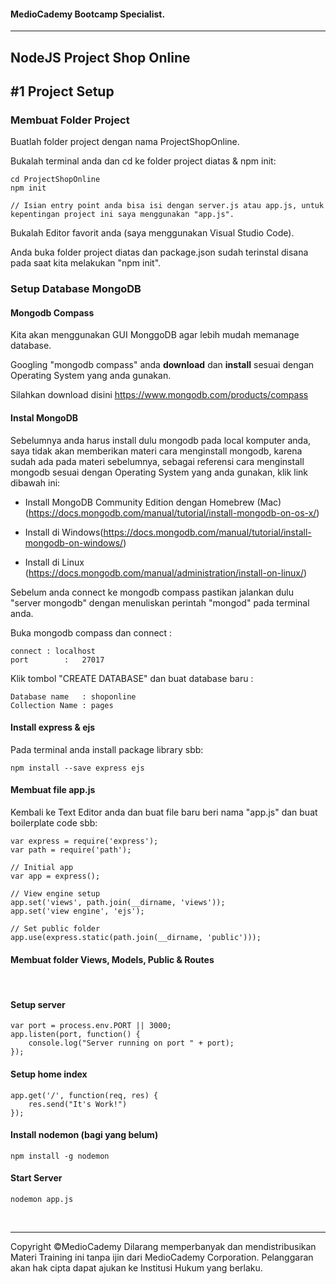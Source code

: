 #### MedioCademy Bootcamp Specialist.

---

## NodeJS Project Shop Online

## #1 Project Setup 

### Membuat Folder Project

Buatlah folder project dengan nama ProjectShopOnline.

Bukalah terminal anda dan cd ke folder project diatas & npm init:

	cd ProjectShopOnline
	npm init
	
	// Isian entry point anda bisa isi dengan server.js atau app.js, untuk kepentingan project ini saya menggunakan "app.js".

Bukalah Editor favorit anda (saya menggunakan Visual Studio Code).	

Anda buka folder project diatas dan package.json sudah terinstal disana pada saat kita melakukan "npm init".

### Setup Database MongoDB

#### Mongodb Compass

Kita akan menggunakan GUI MonggoDB agar lebih mudah memanage database.

Googling "mongodb compass" anda **download** dan **install** sesuai dengan Operating System yang anda gunakan. 

Silahkan download disini https://www.mongodb.com/products/compass

#### Instal MongoDB

Sebelumnya anda harus install dulu mongodb pada local komputer anda, saya tidak akan memberikan materi cara menginstall mongodb, karena sudah ada pada materi sebelumnya, sebagai referensi cara menginstall mongodb sesuai dengan Operating System yang anda gunakan, klik link dibawah ini:

* Install MongoDB Community Edition dengan Homebrew (Mac) (https://docs.mongodb.com/manual/tutorial/install-mongodb-on-os-x/)

* Install di Windows(https://docs.mongodb.com/manual/tutorial/install-mongodb-on-windows/)

* Install di Linux (https://docs.mongodb.com/manual/administration/install-on-linux/)

Sebelum anda connect ke mongodb compass pastikan jalankan dulu "server mongodb" dengan menuliskan perintah "mongod" pada terminal anda.

Buka mongodb compass dan connect :

	connect : localhost
	port 		:	27017

Klik tombol "CREATE DATABASE" dan buat database baru :

	Database name 	: shoponline
	Collection Name : pages

#### Install express & ejs

Pada terminal anda install package library sbb:

	npm install --save express ejs

#### Membuat file app.js

Kembali ke Text Editor anda dan buat file baru beri nama "app.js" dan buat boilerplate code sbb:

	var express = require('express');
	var path = require('path');
	
	// Initial app
	var app = express();
	
	// View engine setup
	app.set('views', path.join(__dirname, 'views'));
	app.set('view engine', 'ejs');
	
	// Set public folder
	app.use(express.static(path.join(__dirname, 'public')));

#### Membuat folder Views, Models, Public & Routes

​	
#### Setup server

	var port = process.env.PORT || 3000;
	app.listen(port, function() {
		console.log("Server running on port " + port);
	});

#### Setup home index

	app.get('/', function(req, res) {
		res.send("It's Work!")
	});

#### Install nodemon (bagi yang belum)

	npm install -g nodemon

#### Start Server

	nodemon app.js


​	







---
Copyright &copy;MedioCademy
Dilarang memperbanyak dan mendistribusikan Materi Training ini tanpa ijin dari MedioCademy Corporation. Pelanggaran akan hak cipta dapat ajukan ke Institusi Hukum yang berlaku.
	